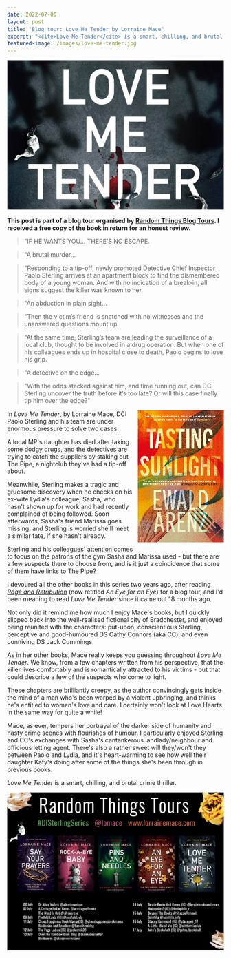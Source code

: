 ```yaml
---
date: 2022-07-06
layout: post
title: "Blog tour: Love Me Tender by Lorraine Mace"
excerpt: "<cite>Love Me Tender</cite> is a smart, chilling, and brutal crime thriller."
featured-image: /images/love-me-tender.jpg
---
```


![Love Me Tender](/images/love-me-tender.jpg)

**This post is part of a blog tour organised by [Random Things Blog Tours](http://randomthingsthroughmyletterbox.blogspot.com/p/services-to-publishers-authors-blog.html). I received a free copy of the book in return for an honest review.**

> "IF HE WANTS YOU... THERE’S NO ESCAPE.

> "A brutal murder...

> "Responding to a tip-off, newly promoted Detective Chief Inspector Paolo Sterling arrives at an apartment block to find the dismembered body of a young woman. And with no indication of a break-in, all signs suggest the killer was known to her.

> "An abduction in plain sight...

> "Then the victim’s friend is snatched with no witnesses and the unanswered questions mount up.

> "At the same time, Sterling’s team are leading the surveillance of a local club, thought to be involved in a drug operation. But when one of his colleagues ends up in hospital close to death, Paolo begins to lose his grip.

> "A detective on the edge...

> "With the odds stacked against him, and time running out, can DCI Sterling uncover the truth before it’s too late? Or will this case finally tip him over the edge?"

<img src="/images/tasting-sunlight-200.jpg" alt="Love Me Tender" style="float: right; margin-bottom: 10px; margin-left: 10px;">

In <cite>Love Me Tender</cite>, by Lorraine Mace, DCI Paolo Sterling and his team are under enormous pressure to solve two cases.

A local MP's daughter has died after taking some dodgy drugs, and the detectives are trying to catch the suppliers by staking out The Pipe, a nightclub they've had a tip-off about.

Meanwhile, Sterling makes a tragic and gruesome discovery when he checks on his ex-wife Lydia's colleague, Sasha, who hasn't shown up for work and had recently complained of being followed. Soon afterwards, Sasha's friend Marissa goes missing, and Sterling is worried she'll meet a similar fate, if she hasn't already.

Sterling and his colleagues' attention comes to focus on the patrons of the gym Sasha and Marissa used - but there are a few suspects there to choose from, and is it just a coincidence that some of them have links to The Pipe?

I devoured all the other books in this series two years ago, after reading [<cite>Rage and Retribution</cite>](/blog-tour-rage-and-retribution/) (now retitled <cite>An Eye for an Eye</cite>) for a blog tour, and I'd been meaning to read <cite>Love Me Tender</cite> since it came out 18 months ago.

Not only did it remind me how much I enjoy Mace's books, but I quickly slipped back into the well-realised fictional city of Bradchester, and enjoyed being reunited with the characters: put-upon, conscientious Sterling, perceptive and good-humoured DS Cathy Connors (aka CC), and even conniving DS Jack Cummings.

As in her other books, Mace really keeps you guessing throughout <cite>Love Me Tender</cite>. We know, from a few chapters written from his perspective, that the killer lives comfortably and is romantically attracted to his victims - but that could describe a few of the suspects who come to light.

These chapters are brilliantly creepy, as the author convincingly gets inside the mind of a man who's been warped by a violent upbringing, and thinks he's entitled to women's love and care. I certainly won't look at Love Hearts in the same way for quite a while!

Mace, as ever, tempers her portrayal of the darker side of humanity and nasty crime scenes with flourishes of humour. I particularly enjoyed Sterling and CC's exchanges with Sasha's cantankerous landlady/neighbour and officious letting agent. There's also a rather sweet will they/won't they between Paolo and Lydia, and it's heart-warming to see how well their daughter Katy's doing after some of the things she's been through in previous books.

<cite>Love Me Tender</cite> is a smart, chilling, and brutal crime thriller.

![Love Me Tender blog tour banner](/images/love-me-tender-banner.jpg)
